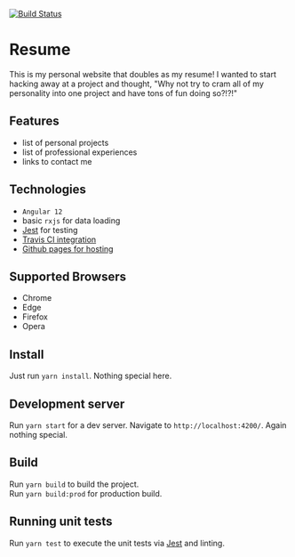 [![Build Status](https://travis-ci.com/RyanClementsHax/resume.svg?branch=master)](https://travis-ci.com/RyanClementsHax/resume)

# Resume

This is my personal website that doubles as my resume! I wanted to start hacking away at a project and thought, "Why not try to cram all of my personality into one project and have tons of fun doing so?!?!"

## Features

* list of personal projects
* list of professional experiences
* links to contact me

## Technologies

* `Angular 12`
* basic `rxjs` for data loading
* [Jest](https://jestjs.io/) for testing
* [Travis CI integration](https://travis-ci.org/RyanClementsHax/resume)
* [Github pages for hosting](https://ryanclementshax.github.io/resume)

## Supported Browsers

* Chrome
* Edge
* Firefox
* Opera

## Install

Just run `yarn install`. Nothing special here.

## Development server

Run `yarn start` for a dev server. Navigate to `http://localhost:4200/`. Again nothing special.

## Build

Run `yarn build` to build the project.\
Run `yarn build:prod` for production build.

## Running unit tests

Run `yarn test` to execute the unit tests via [Jest](https://jestjs.io/) and linting.
